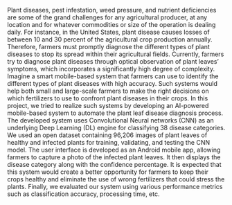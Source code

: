 Plant diseases, pest infestation, weed pressure, and nutrient deficiencies are some of the grand challenges for any agricultural producer, at any location and for whatever commodities or size of the operation is dealing daily. For instance, in the United States, plant disease causes losses of between 10 and 30 percent of the agricultural crop production annually. Therefore, farmers must promptly diagnose the different types of plant diseases to stop its spread within their agricultural fields. Currently, farmers try to diagnose plant diseases through optical observation of plant leaves’ symptoms, which incorporates a significantly high degree of complexity. Imagine a smart mobile-based system that farmers can use to identify the different types of plant diseases with high accuracy. Such systems would help both small and large-scale farmers to make the right decisions on which fertilizers to use to confront plant diseases in their crops. In this project, we tried to realize such systems by developing an AI-powered mobile-based system to automate the plant leaf disease diagnosis process. The developed system uses Convolutional Neural networks (CNN) as an underlying Deep Learning (DL) engine for classifying 38 disease categories. We used an open dataset containing 96,206 images of plant leaves of healthy and infected plants for training, validating, and testing the CNN model. The user interface is developed as an Android mobile app, allowing farmers to capture a photo of the infected plant leaves. It then displays the disease category along with the confidence percentage. It is expected that this system would create a better opportunity for farmers to keep their crops healthy and eliminate the use of wrong fertilizers that could stress the plants. Finally, we evaluated our system using various performance metrics such as classification accuracy, processing time, etc.
